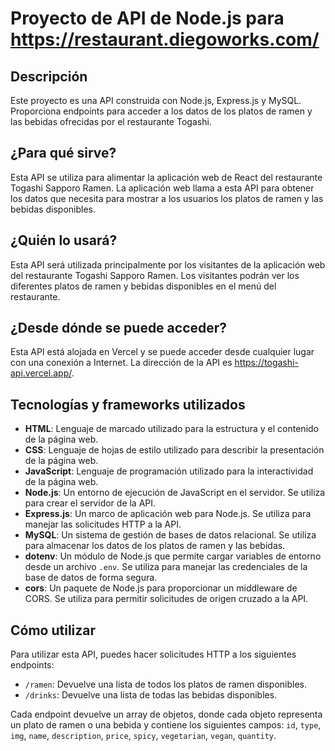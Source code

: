 # Proyecto de API de Node.js para https://restaurant.diegoworks.com/

## Descripción

Este proyecto es una API construida con Node.js, Express.js y MySQL. Proporciona endpoints para acceder a los datos de los platos de ramen y las bebidas ofrecidas por el restaurante Togashi.

## ¿Para qué sirve?

Esta API se utiliza para alimentar la aplicación web de React del restaurante Togashi Sapporo Ramen. La aplicación web llama a esta API para obtener los datos que necesita para mostrar a los usuarios los platos de ramen y las bebidas disponibles.

## ¿Quién lo usará?

Esta API será utilizada principalmente por los visitantes de la aplicación web del restaurante Togashi Sapporo Ramen. Los visitantes podrán ver los diferentes platos de ramen y bebidas disponibles en el menú del restaurante.

## ¿Desde dónde se puede acceder?

Esta API está alojada en Vercel y se puede acceder desde cualquier lugar con una conexión a Internet. La dirección de la API es https://togashi-api.vercel.app/.

## Tecnologías y frameworks utilizados

- **HTML**: Lenguaje de marcado utilizado para la estructura y el contenido de la página web.
- **CSS**: Lenguaje de hojas de estilo utilizado para describir la presentación de la página web.
- **JavaScript**: Lenguaje de programación utilizado para la interactividad de la página web.
- **Node.js**: Un entorno de ejecución de JavaScript en el servidor. Se utiliza para crear el servidor de la API.
- **Express.js**: Un marco de aplicación web para Node.js. Se utiliza para manejar las solicitudes HTTP a la API.
- **MySQL**: Un sistema de gestión de bases de datos relacional. Se utiliza para almacenar los datos de los platos de ramen y las bebidas.
- **dotenv**: Un módulo de Node.js que permite cargar variables de entorno desde un archivo `.env`. Se utiliza para manejar las credenciales de la base de datos de forma segura.
- **cors**: Un paquete de Node.js para proporcionar un middleware de CORS. Se utiliza para permitir solicitudes de origen cruzado a la API.

## Cómo utilizar

Para utilizar esta API, puedes hacer solicitudes HTTP a los siguientes endpoints:

- `/ramen`: Devuelve una lista de todos los platos de ramen disponibles.
- `/drinks`: Devuelve una lista de todas las bebidas disponibles.

Cada endpoint devuelve un array de objetos, donde cada objeto representa un plato de ramen o una bebida y contiene los siguientes campos: `id`, `type`, `img`, `name`, `description`, `price`, `spicy`, `vegetarian`, `vegan`, `quantity`.
